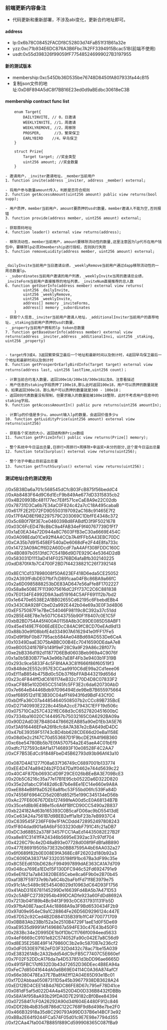 ### 前端更新内容备注
- 代码更新和重新部署，不涉及abi变化，更新合约地址即可。

#### address
- lp:0x6b78C08452FACDf8C52803d74FaB51f31B61a32e
- yzz:0xc71b934E6DC876A3B6Fbc7A2FF3394915Bcac51B(前端不使用)
- usdt:0x55d398326f99059fF775485246999027B3197955

#### 新的测试版本
- membership:0xc545Db36D535be76748D8450fA807933fa44cB15
- 复制json文件的地址:0xD8F894A5dC8f7BB16E23ed0d9aBEdbc30618eC3B



#### membership contract func list
```solidity
    enum Target{
        DAILYINVITE, // 0，日邀请
        WEEKLYINVITE, //1，周邀请
        WEEKLYREMOVE, //2，周移除
        PROSPER,      //3，繁荣保卫
        EARLYBIRD    //4，早鸟保卫
    }

    struct Prize{
        Target target; //奖金类型
        uint256 amount; //奖金数量
    }

- 邀请用户，_inviter邀请地址，_member当前用户
1. function invite(address _inviter, address _member) external;

- 将用户参与数量amount传入，判断是否符合规则
2. function getAccessAmount(uint256 amount) public view returns(bool supp);

- 用户质押，member当前用户，amount要质押的usdt数量，member邀请人不能为空,否则报错
3. function provide(address member, uint256 amount) external;

- 获取首码地址
4. function leader() external view returns(address);

- 移除流动性，member当前用户，amount要移除流动性的数量,这里注意因为lp代币在用户钱包中，要移除lp必须对membership进行授权，否则执行失败
5. function removeLuidity(address member, uint256 amount) external;


_dailyInvite当前用户当日邀请业绩，_weeklyRemove当前用户通过dapp移除流动性的一周总数量lp。
- _subordinates当前用户邀请的用户列表，_weeklyInvite当周的邀请总业绩，_inviteForm当前用户直接推荐的地址列表，_inviteNum直接推荐的总人数
6. function getUserInfo(address member) external view returns(
        uint256 _dailyInvite, 
        uint256 _weeklyRemove,
        uint256 _weeklyInvite,
        address[] memory _inviteForms,
        address[] memory _subordinates
    )
- 获取个人信息,_inviter当前用户邀请人地址，_additionalInviter当前用户的直荐地址，_staking当前用户质押的usdt数量，
- _property当前用户拥有的lp token总数量
7. function getBaseUserInfo(address member) external view returns(address _inviter,address _additionalInvi, uint256 _staking, uint256 _property)


- target传3或4，3返回繁荣保卫最后一个地址和最新时间以及倒计时，4返回早鸟保卫最后一个地址和最新时间以及倒计时
8. function getProsperOrEarlyBirdInfo(Target target) external view returns(address last, uint256 lastTime,uint256 count)；

- 计算当前合约准入数量，返回100e18/200e18/300e18以及0。注意看描述
- 用户信息的staking字段质押了100e18,那么此时返回100e18，用户可以质押的数量就是0，如果返回300e18，那么用户可以质押的数量就是300 - 100e18；
- 返回0则代表数量没有限制，但要求输入的数量能被100e18整除，此时不考虑用户信息中的staking字段。
9. function getAccessAmountIn() public pure returns(uint256 amountIn);

- 计算lp的价值是多少u，amount输入lp的数量，会返回价值多少u
10. function getLuidityPrice(uint256 amount) external view returns(uint256)

- 获取各个奖池的大小，返回结构体Prize数组
11. function getPrizeInfo() public view returns(Prize[] memory);

- 整个系统中今日溢出总量,日排行+周排行+周移除+幸运奖+未分的部分,这个是今日溢出总量
12. function totalSurplus() external view returns(uint256);

- 整个池子中截止目前溢出总量
13. function getTruthSurplus() external view returns(uint256)；

```
#### 测试地址(合约测试使用)

//0x5B38Da6a701c568545dCfcB03FcB875f56beddC4
//0xAb8483F64d9C6d1EcF9b849Ae677dD3315835cb2
//0x4B20993Bc481177ec7E8f571ceCaE8A9e22C02db
//0x78731D3Ca6b7E34aC0F824c42a7cC18A495cabaB
//0x617F2E2fD72FD9D5503197092aC168c91465E7f2
//0x17F6AD8Ef982297579C203069C1DbfFE4348c372
//0x5c6B0f7Bf3E7ce046039Bd8FABdfD3f9F5021678
//0x03C6FcED478cBbC9a4FAB34eF9f40767739D1Ff7
//0x1aE0EA34a72D944a8C7603FfB3eC30a6669E454C
//0x0A098Eda01Ce92ff4A4CCb7A4fFFb5A43EBC70DC
//0xCA35b7d915458EF540aDe6068dFe2F44E8fa733c
//0x14723A09ACff6D2A60DcdF7aA4AFf308FDDC160C
//0x4B0897b0513fdC7C541B6d9D7E929C4e5364D2dB
//0x583031D1113aD414F02576BD6afaBfb302140225
//0xdD870fA1b7C4700F2BD7f44238821C26f7392148

//0x8EC1Cd137898008f50A623EF418D6eda5CE25052
//0x2A393fFdbDE07fbf7cD891caa04FBc86BA9a66fC
//0x2a6D0985888253bDE83AD647e56aFfe8F1702227
//0x58a8e508E7F1139075616dC2Ff737C2C6C881838
//0x7E0134FE4992D9A3ad519164C5AFF691112b7bd2
//0x1e6470e6538E2A1BB02655Cd62195c6FbebdEBb4
//0x343C8A928FCbeD2a992E442b04e69a3E0F3d4B06
//0xEF575087F1e7BeC54046F98119c8C392a37c51dd
//0x2B5E48E78e7e5071C643755b90F1f8407c0E1C5F
//0xbB2BD754A45f400A01158A8b3C89DE085D58ABF1
//0x45e4149E7F606EdEEDcC84AC9fC8CD70eEAd9d13
//0x88b30e9f08bbfE4d334907A6162941e0fFF17Fe5
//0xDd9f9bF0b87795acb584Ae048Bd69AD553De6CeA
//0x10349DaaE3D75bABBC00B4Ec70416590DEdaA7e8
//0xeB00524f87BFb149f9eF28C9a9F29A86c2Bf077c
//0xe2bB336d192d11877D6EBd0603Beb969a4C9076f
//0x1a0b5B30B771eA3e96b7aE8F4Fb3e9403b1F319B
//0x293c9ce5833F4c5F8f4AA3C81f666f86f60519f3
//0x848de2E552c957E3CCaa9910C6dE99a2Cd1eee06
//0xEf11aB854b475Bd0c5Db37f6bFFAB443219d656d
//0x23c4F844ffDdC6161174eB32c770D4D8C07833F2
//0xaCF885e102D65CC5145fc5FF3E2c6da620730AbD
//0x7e664eB4446Bdb97D96494Ede9BeB7B655975664
//0xef689512d11E3B30C04afFf4943f6d9BdF43Cf0C
//0xbDfFa36C07a44854640508507b2cCCc89B735BcE
//0xD27140993E2228c445bA2ccE7943C1EFF19d506c
//0x075710Ca257C4321fEC68d3cC6527820451600bC
//0x7334ba16020C1444957b75032165C0A6292BA09a
//0x90D2AdD3E7B4804478662EAB85a90eD1Eb3A5E76
//0xf3A916446EFeA26f8cfc8A7A387e2cBA649dD4DC
//0x47bE39359F51743cBD4bb628CDE66d20eBa1158E
//0x08d0e2c2f47C70d553687D1F9bcDE2fA4f96B360
//0xc6be54780Bb5b7E0fA570754a2E45aeA4C01bEf9
//0xdfc7127593c8Af1a17146893F10e08528F4C2AA7
//0xCF7B53EdCc91848FbeD45B62793d93b96Af43a10

//0x087D4AE1277f08a637f36749cC6897001b133774
//0xEE4D474a89424b2FD347Da1f0462e744d5639c22
//0x40C4F87Db0693CdD9F29CE026bBEeBA3E709BcE3
//0x20b5C6216c35a77e17B1E95cb0522Da6D322D820
//0x35e2d1abcC91482d6cB7b6e8Ee1EC14e660e9A8A
//0xeE884eB8f9aD52E6a8fbc53F55bd06fc539Fa84D
//0x74556F6964CD5d20B1d852f5e199C345134eD56b
//0xAc27FE606767DEb127498feA00d5cE0A68134B7B
//0x35cefdBb9E49Be15c6A6f1BfCD90CC5490a2B837
//0xb224182Ad63b165393C0B5caFD06ac9bD55413dE
//0xCe63A24a7561B7d9BEB2eff1a1bF23b7eB9937C4
//0xC639545F236FF69e1FfACDdd4728952497808243
//0xfF804dad901a6A6bF5033230dbF791C4fc21aDB7
//0xDC3d68B52a378F3457FCC1AaEd14435082E27B2F
//0xa8e81C3141fFA24346b5695eE392ac37c97df704
//0x4226C79c4e2D48aB93e07728d008f9FdBfa8B890
//0x477E86919505b73E32b0BB87595A4bE6AA032a27
//0x6f0689f82b0E008E9fA368Ec8F26202d180b92a3
//0xC609DA38371AF332035198f91bc67Ba3dF99c35e
//0x8C5EEd610bD628cF994997899dAE363CA1A7d709
//0x048ca769Ea1EDd15F130DFC946c52Fd6924791e9
//0x6eEf821a7a843820BE85Cebe8ca6F9b0e2B70b45
//0xaf3B7F59737e9b7a6C4b2baFbfFd71f8E3979e75
//0x91c1Ac5489c9E545408029d10963dC64D93F1756
//0x41AbD31E6781145299De16639Fd4BA5b7A471D53
//0x2c5ABFC27392954b499DCADfe923a60FdDd8692A
//0x7213b04f189b4Bc94f3F993c0C6317931131Fb5D
//0x97fbA08E7aacEA4c18868A9a3F9Bd6530434F2b9
//0x97d09e954eC9a1C28864Fe26D56D9296124c447E
//0x67D52c92Ced4B2D884135B391b1fC4F700771709
//0x0BB83Ab23Bb152a3e2510B4729F1aeE1d0F5De69
//0xaE9535d9991Af1496867a594FE30c47E43b450F0
//0x283Bc34e2D995DE1b0f1DbC11766f0094eed5633
//0x4eF6669cC9101e82C574052Fa90c042E7a8C56d9
//0xd8E35E258E49F1479860C3b2e9c5870B7e236cf2
//0x0dF0530E97162eFD3F32Dd432c78ac71be15A039
//0xE383261ABc2A32bdd54dC9cFB5C77407C5E660ef
//0x7F02F52DDcA176da7a4D537851d3bDD96ae6665D
//0x4915FBC17df632D3b43d72652D36DEec4B8EA94a
//0xFeC7d85041644dA0a6B69E04114C0A36A874afCf
//0x66e380478Ea37E7Ba8fAEff12A04E65D93e1Bc01
//0xf7D2Abbaa05087311D5a45b39677938DB3628A24
//0xED12BD4CEE14B4d76DC86FE8D67c795eF78D41ce
//0x081dF5af5d022D4A4a4520D4D0D336B8432fDBBb
//0x58A1Af958aA93b29fDA0D7E29182cBf0Bee84394
//0x072584f7cF0A26292A90d34f604E4480F912c846
//0xDDf28b4bB35d8786dC122C768F9d8d498e7be2F0
//0x466B32918a35d8C290793A99DD37B6e14BCF3e92
//0xBBa2E64f9244FCa574F05d01c9E7E98e7794d355
//0xf2CAa47fa0047B885f889Cd599908365C087fBa9


